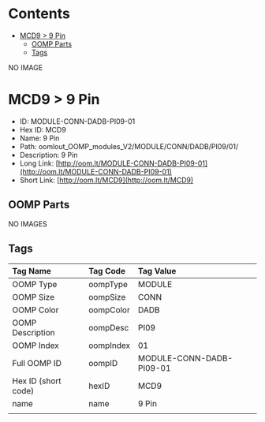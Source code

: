 



Contents
========

* [MCD9 > 9 Pin](#mcd9--9-pin)
	* [OOMP Parts](#oomp-parts)
	* [Tags](#tags)
  
NO IMAGE  
# MCD9 > 9 Pin

- ID: MODULE-CONN-DADB-PI09-01
- Hex ID: MCD9
- Name: 9 Pin
- Path: oomlout_OOMP_modules_V2/MODULE/CONN/DADB/PI09/01/
- Description: 9 Pin
- Long Link: [http://oom.lt/MODULE-CONN-DADB-PI09-01](http://oom.lt/MODULE-CONN-DADB-PI09-01)
- Short Link: [http://oom.lt/MCD9](http://oom.lt/MCD9)

## OOMP Parts
  
NO IMAGES  
## Tags
  

|Tag Name|Tag Code|Tag Value|
| :--- | :--- | :--- |
|OOMP Type|oompType|MODULE|
|OOMP Size|oompSize|CONN|
|OOMP Color|oompColor|DADB|
|OOMP Description|oompDesc|PI09|
|OOMP Index|oompIndex|01|
|Full OOMP ID|oompID|MODULE-CONN-DADB-PI09-01|
|Hex ID (short code)|hexID|MCD9|
|name|name|9 Pin|
||||
